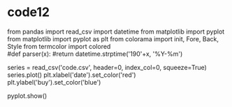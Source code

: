 # code12



from pandas import read_csv
import datetime
from matplotlib import pyplot
from matplotlib import pyplot as plt
from colorama import init, Fore, Back, Style
from termcolor import colored  
#def parser(x):
    #return datetime.strptime('190'+x, '%Y-%m')
  
series = read_csv('code.csv', header=0, index_col=0, squeeze=True)
series.plot()
plt.xlabel('date').set_color('red')
plt.ylabel('buy').set_color('blue')

pyplot.show()
